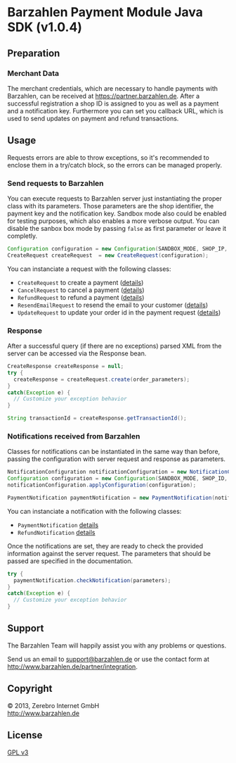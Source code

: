 # Barzahlen Payment Module Java SDK (v1.0.4)

## Preparation

### Merchant Data
The merchant credentials, which are necessary to handle payments with Barzahlen, can be received at https://partner.barzahlen.de. After a successful registration a shop ID is assigned to you as well as a payment and a notification key. Furthermore you can set you callback URL, which is used to send updates on payment and refund transactions.
    
## Usage
Requests errors are able to throw exceptions, so it's recommended to enclose them in a try/catch block, so the errors can be managed properly.

### Send requests to Barzahlen
You can execute requests to Barzahlen server just instantiating the proper class with its parameters. Those parameters are the shop identifier, the payment key and the notification key. Sandbox mode also could be enabled for testing purposes, which also enables a more verbose output. You can disable the sanbox box mode by passing ```false``` as first parameter or leave it completly.

```java
Configuration configuration = new Configuration(SANDBOX_MODE, SHOP_IP, PAYMENT_KEY, NOTIFICATION_KEY);
CreateRequest createRequest  = new CreateRequest(configuration);  
```

You can instanciate a request with the following classes:
* ```CreateRequest``` to create a payment ([details](http://integration.barzahlen.de/api/funktionen/zahlungs-transaktionen))
* ```CancelRequest``` to cancel a payment ([details](http://integration.barzahlen.de/api/funktionen/stornierung))
* ```RefundRequest``` to refund a payment ([details](http://integration.barzahlen.de/api/funktionen/rueckgabe-transaktionen))
* ```ResendEmailRequest``` to resend the email to your customer ([details](http://integration.barzahlen.de/api/funktionen/erneuter-e-mail-versand))
* ```UpdateRequest``` to update your order id in the payment request ([details](http://integration.barzahlen.de/api/funktionen/bestellnummer-aktualisieren))

### Response
After a successful query (if there are no exceptions) parsed XML from the server can be accessed via the Response bean.
```java
CreateResponse createResponse = null;
try {
  createResponse = createRequest.create(order_parameters);
}  
catch(Exception e) {  
  // Customize your exception behavior  
}

String transactionId = createResponse.getTransactionId();
```

### Notifications received from Barzahlen
Classes for notifications can be instantiated in the same way than before, passing the configuration with server request and response as parameters.

```java
NotificationConfiguration notificationConfiguration = new NotificationConfiguration(SANDBOX_MODE, request, response);
Configuration configuration = new Configuration(SANDBOX_MODE, SHOP_ID, PAYMENT_KEY, NOTIFICATION_KEY);
notificationConfiguration.applyConfiguration(configuration);

PaymentNotification paymentNotification = new PaymentNotification(notificationConfiguration);
```
You can instanciate a notification with the following classes:
* ```PaymentNotification``` [details](http://integration.barzahlen.de/api/benachrichtigungen/zahlungs-transaktionen)
* ```RefundNotification``` [details](http://integration.barzahlen.de/api/benachrichtigungen/rueckgabe-transaktionen)

Once the notifications are set, they are ready to check the provided information against the server request. The parameters that should be passed are specified in the documentation.

```java
try {  
  paymentNotification.checkNotification(parameters);
}  
catch(Exception e) {  
  // Customize your exception behavior  
}
```

## Support
The Barzahlen Team will happily assist you with any problems or questions.

Send us an email to support@barzahlen.de or use the contact form at http://www.barzahlen.de/partner/integration.

## Copyright
&copy; 2013, Zerebro Internet GmbH  
http://www.barzahlen.de

## License
[GPL v3](http://opensource.org/licenses/GPL-3.0)